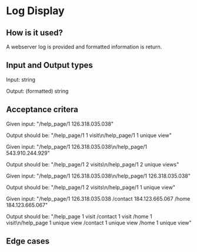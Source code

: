 # Log Display

## How is it used?

A webserver log is provided and formatted information is return.

## Input and Output types

Input: string

Output: (formatted) string

## Acceptance critera

Given input:
  "/help_page/1 126.318.035.038"

Output should be:
  "/help_page/1 1 visit\n/help_page/1 1 unique view"

Given input:
  "/help_page/1 126.318.035.038\n/help_page/1 543.910.244.929"

Output should be:
  "/help_page/1 2 visits\n/help_page/1 2 unique views"

Given input:
  "/help_page/1 126.318.035.038\n/help_page/1 126.318.035.038"

Output should be:
  "/help_page/1 2 visits\n/help_page/1 1 unique view"

Given input:
  "/help_page/1 126.318.035.038
   /contact 184.123.665.067
   /home 184.123.665.067"

Output should be:
  "/help_page 1 visit /contact 1 visit /home 1 visit\n/help_page 1 unique view /contact 1 unique view /home 1 unique view"

## Edge cases
